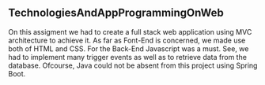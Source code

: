 <h2>TechnologiesAndAppProgrammingOnWeb</h2>

On this assigment we had to create a full stack web application using MVC architecture to achieve it. As far as Font-End is concerned, we made use both of HTML and CSS. For the Back-End Javascript was a must. See, we had to implement many trigger events as well as to retrieve data from the database. Ofcourse, Java could not be absent from this project using Spring Boot. 
